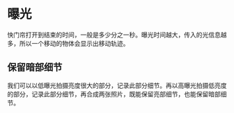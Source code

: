 # 曝光

快门帘打开到结束的时间，一般是多少分之一秒。曝光时间越大，传入的光信息越多，所以一个移动的物体会显示出移动轨迹。

## 保留暗部细节

我们可以以低曝光拍摄亮度很大的部分，记录此部分细节。再以高曝光拍摄低亮度的部分，记录此部分细节，再合成两张照片，既能保留亮部细节，也能保留暗部细节。
